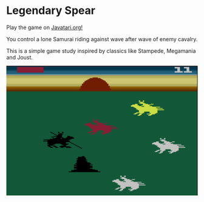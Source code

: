 # Legendary Spear

Play the game on [Javatari.org!](https://javatari.org/?ROM=https://github.com/DChristianson/legendary-spear/releases/download/v1RC1/LegendarySpear_NTSC.bin)

You control a lone Samurai riding against wave after wave of enemy cavalry.

This is a simple game study inspired by classics like Stampede, Megamania and Joust. 

<img src="./screenshots/ls.png" data-canonical-src="./screenshots/ls.png" width="512" />

